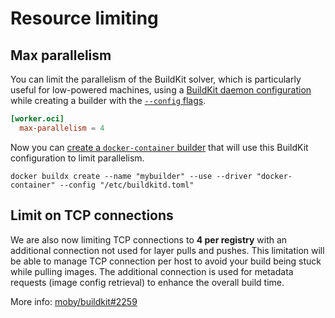 # Resource limiting

## Max parallelism

You can limit the parallelism of the BuildKit solver, which is particularly useful
for low-powered machines, using a [BuildKit daemon configuration](https://github.com/moby/buildkit/blob/master/docs/buildkitd.toml.md)
while creating a builder with the [`--config` flags](../reference/buildx_create.md#config).

```toml title="/etc/buildkitd.toml"
[worker.oci]
  max-parallelism = 4
```

Now you can [create a `docker-container` builder](../reference/buildx_create.md)
that will use this BuildKit configuration to limit parallelism.

```shell
docker buildx create --name "mybuilder" --use --driver "docker-container" --config "/etc/buildkitd.toml"
```

## Limit on TCP connections

We are also now limiting TCP connections to **4 per registry** with an additional
connection not used for layer pulls and pushes. This limitation will be able to
manage TCP connection per host to avoid your build being stuck while pulling
images. The additional connection is used for metadata requests
(image config retrieval) to enhance the overall build time.

More info: [moby/buildkit#2259](https://github.com/moby/buildkit/pull/2259)
